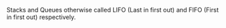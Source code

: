 Stacks and Queues otherwise called LIFO (Last in first out) and FIFO (First in first out) respectively.
